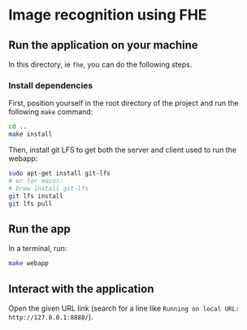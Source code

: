 # Image recognition using FHE

## Run the application on your machine

In this directory, ie `fhe`, you can do the following steps.

### Install dependencies

First, position yourself in the root directory of the project and run the following `make` command:

```bash
cd ..
make install
```

Then, install git LFS to get both the server and client used to run the webapp:

```bash
sudo apt-get install git-lfs
# or for macos:
# brew install git-lfs
git lfs install
git lfs pull
```

## Run the app 

In a terminal, run:

```bash
make webapp
```

## Interact with the application

Open the given URL link (search for a line like `Running on local URL:  http://127.0.0.1:8888/`).

